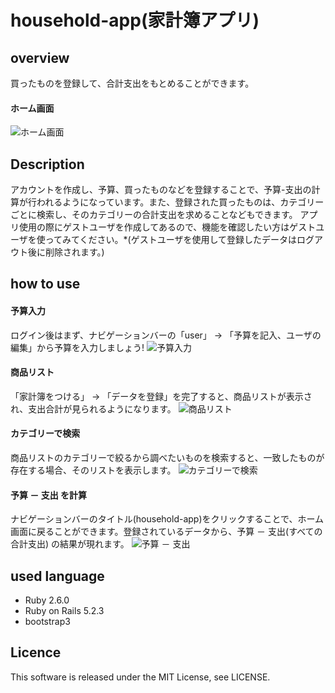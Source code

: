 household-app(家計簿アプリ)
====

## overview
買ったものを登録して、合計支出をもとめることができます。

#### ホーム画面
![ホーム画面](https://user-images.githubusercontent.com/47558898/58498856-e86e8200-81b9-11e9-8d4f-0ae0560277d3.PNG)

## Description
アカウントを作成し、予算、買ったものなどを登録することで、予算-支出の計算が行われるようになっています。また、登録された買ったものは、カテゴリーごとに検索し、そのカテゴリーの合計支出を求めることなどもできます。
アプリ使用の際にゲストユーザを作成してあるので、機能を確認したい方はゲストユーザを使ってみてください。*(ゲストユーザを使用して登録したデータはログアウト後に削除されます。)

## how to use

#### 予算入力
ログイン後はまず、ナビゲーションバーの「user」 → 「予算を記入、ユーザの編集」から予算を入力しましょう!
![予算入力](https://user-images.githubusercontent.com/47558898/58498485-1a331900-81b9-11e9-9e9d-123da1d24cf6.PNG)


#### 商品リスト
「家計簿をつける」 → 「データを登録」を完了すると、商品リストが表示され、支出合計が見られるようになります。
![商品リスト](https://user-images.githubusercontent.com/47558898/58494479-249ce500-81b0-11e9-935e-5d6be1fe9c32.PNG)

#### カテゴリーで検索
商品リストのカテゴリーで絞るから調べたいものを検索すると、一致したものが存在する場合、そのリストを表示します。
![カテゴリーで検索](https://user-images.githubusercontent.com/47558898/58494556-501fcf80-81b0-11e9-8bcd-315298aafd3d.PNG)

#### 予算 － 支出 を計算 
ナビゲーションバーのタイトル(household-app)をクリックすることで、ホーム画面に戻ることができます。登録されているデータから、予算 － 支出(すべての合計支出) の結果が現れます。
![予算 － 支出](https://user-images.githubusercontent.com/47558898/58494577-5ca42800-81b0-11e9-9466-726affe63255.PNG)


## used language 
- Ruby 2.6.0 
- Ruby on Rails 5.2.3
- bootstrap3 

## Licence
This software is released under the MIT License, see LICENSE.


